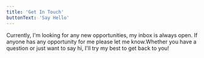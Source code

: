 ```yaml
---
title: 'Get In Touch'
buttonText: 'Say Hello'
---
```


Currently, I'm looking for any new opportunities, my inbox is always open. If anyone has any opportunity for me please let me know.Whether you have a question or just want to say hi, I'll try my best to get back to you!
